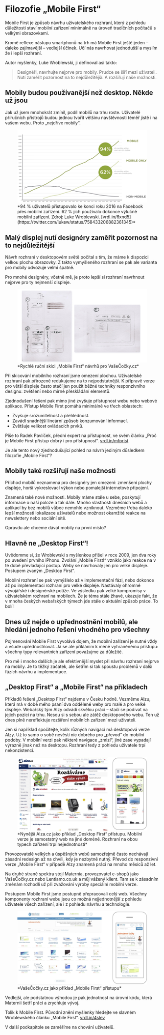 # Filozofie „Mobile First“

Mobile First je způsob návrhu uživatelského rozhraní, který z pohledu důležitosti staví mobilní zařízení minimálně na úroveň tradičních počítačů s velkými obrazovkami. 

Kromě reflexe nástupu smartphonů na trh má Mobile First ještě jeden – daleko zajímavější – vedlejší účinek. Učí nás navrhovat jednodušší a myslím že i lepší rozhraní.

Autor myšlenky, Luke Wroblewski, ji definoval asi takto:

> Designéři, navrhujte nejprve pro mobily. Prudce se šíří mezi uživateli. Nutí zaměřit pozornost na to nejdůležitější. A rozšiřují naše možnosti.

## Mobily budou používanější než desktop. Někde už jsou

Jak už jsem mnohokrát zmínil, podíl mobilů na trhu roste. Uživatelé příručních přístrojů budou jednou tvořit většinu návštěvnosti téměř jistě i na vašem webu. Proto „nejdříve mobily“.

<figure>
<img src="../dist/images/original/mobile-facebook-graph.jpg" alt="VašeČočky.cz - dvě skici">
<figcaption markdown="1">
*94 % uživatelů přistupovalo ke konci roku 2016 na Facebook přes mobilní zařízení. 62 % jich používalo dokonce výlučně mobilní zařízení. Zdroj: Luke Wroblewski. [vrdl.in/6xnd5](https://twitter.com/lukew/status/758433206882361345)*
</figcaption>
</figure>



## Malý displej nutí designéry zaměřit pozornost na to nejdůležitější

Návrh rozhraní v desktopovém světě počítal s tím, že máme k dispozici velkou plochu obrazovky. Z takto vymyšleného rozhraní se pak ale varianta pro mobily odvozuje velmi špatně.

Pro mnohé designéry, včetně mě, je proto lepší si rozhraní navrhnout nejprve pro ty nejmenší displeje. 

<figure>
<img src="../dist/images/original/vdwd/vase-cocky-dve-skici.jpg" alt="">
<figcaption markdown="1">    
*Rychlé ruční skici „Mobile First“ návrhů pro VašeČočky.cz*
</figcaption> 
</figure>

Při skicování mobilního rozhraní jsme omezení plochou. Uživatelské rozhraní pak přirozeně redukujeme na to nejpodstatnější. K přípravě verze pro větší displeje často stačí jen použít běžné techniky responzivního designu: zvětšení nebo mírné přeskládání elementů.

Zjednodušení řešení pak mimo jiné zvyšuje přístupnost webu nebo webové aplikace. Přístup Mobile First pomáhá minimálně ve třech oblastech:

- Zvyšuje srozumitelnost a přehlednost.
- Zavádí snadnější lineární způsob konzumování informací.
- Zvětšuje velikost ovládacích prvků.

Píše to Radek Pavlíček, přední expert na přístupnost, ve svém článku „Proč je Mobile First přístup dobrý i pro přístupnost“. [vrdl.in/mfprist](http://poslepu.cz/proc-je-mobile-first-pristup-dobry-i-pro-pristupnost/)

Je ale tento nový zjednodušující pohled na návrh jediným důsledkem filozofie „Mobile First“?


## Mobily také rozšiřují naše možnosti

Příchod mobilů neznamená pro designéry jen omezení: zmenšení plochy displeje, horší vykreslovací výkon nebo pomalejší internetové připojení. 

Znamená také nové možnosti. Mobily máme stále u sebe, poskytují informace o naší poloze a tak dále. Mnoho vlastností dnešních webů a aplikací by bez mobilů vůbec nemohlo vzniknout. Vezměme třeba daleko lepší možnosti lokalizace uživatelů nebo možnost okamžité reakce na newslettery nebo sociální sítě.

Opravdu ale chceme dávat mobily na první místo?


## Hlavně ne „Desktop First“!

Uvědomme si, že Wroblewski s myšlenkou přišel v roce 2009, jen dva roky po uvedení prvního iPhonu. Zvolání „Mobile First!“ vzniklo jako reakce na v té době převládající postup. Weby se navrhovaly jen pro velké displeje. Postupem zvaným „Desktop First“.

Mobilní rozhraní se pak vymýšlelo až v implementační fázi, nebo dokonce až po implementaci rozhraní pro velké displeje. Nastávaly ohromné vývojářské i designérské potíže. Ve výsledku pak velké kompromisy v uživatelském rozhraní na mobilech. Že je téma stále žhavé, ukazuje fakt, že v mnoha českých webařských týmech jde stále o aktuální způsob práce. To bolí!

## Dnes už nejde o upřednostnění mobilů, ale hledání jednoho řešení vhodného pro všechny

Pojmenování Mobile First vyvolává dojem, že mobilní zařízení je nutné vždy a všude upřednostňovat. Já se ale přikláním k méně vyhraněnému přístupu: všechny typy relevantních zařízení považujme za důležité. 

Pro mě i mnoho dalších je ale efektivnější myslet při návrhu rozhraní nejprve na mobily. Je to těžký začátek, ale šetřím si tak spoustu problémů v další fázích návrhu a implementace.

## „Desktop First“ a „Mobile First“ na příkladech

Příkladů řešení „Desktop First“ najdeme v Česku hodně. Vezměme Alzu, která má v době mého psaní dva oddělené weby pro malé a pro velké displeje. Webařský tým Alzy odvádí skvělou práci – stačí se podívat na jejich pozici na trhu. Nesou si s sebou ale zátěž desktopového webu. Ten už dnes plně nereflektuje rozšíření mobilních zařízení mezi uživateli.

Jen si například spočítejte, kolik různých navigací má desktopová verze Alzy. Už to samo o sobě nevěstí nic dobrého pro „převod“ do mobilní podoby. V mobilní verzi pak některé navigace „zmizí“, jiné zase vypadají výrazně jinak než na desktopu. Rozhraní tedy z pohledu uživatele trpí nekonzistencí. 

<figure>
<img src="../dist/images/original/vdwd/alza-cz.jpg" alt="">
<figcaption markdown="1">    
*Nynější Alza.cz jako příklad „Desktop First“ přístupu. Mobilní verze je  samostatný web na jiné doméně. Rozhraní na obou typech zařízení trpí nejednotností*
</figcaption> 
</figure>

Provozovatelé velkých a úspěšných webů samozřejmě často nechávají zásadní redesign až na chvíli, kdy je nezbytně nutný. Převod do responzivní verze „Mobile First“ v případě Alzy znamená práci na mnoho měsíců až let.

Na druhé straně spektra stojí Maternia, provozovatel e-shopů jako VašeČočky.cz nebo Lentiamo.co.uk a můj vážený klient. Tam se k zásadním změnám rozhodli už při zvažování výroby speciální mobilní verze.

Postupem Mobile First jsme postupně přepracovali celý web. Všechny komponenty rozhraní webu jsou co možná nejjednotnější z pohledu uživatele všech zařízení, ale i z pohledu návrhu a technologie.

<figure>
<img src="../dist/images/original/vdwd/vasecocky-mobil-desktop.jpg" alt="">
<figcaption markdown="1">    
*VašeČočky.cz jako příklad „Mobile First“ přístupu*
</figcaption> 
</figure>

Vedlejší, ale podstatnou výhodou je pak jednotnost na úrovni kódu, která Maternii šetří práci a zrychluje vývoj.

Tolik k Mobile First. Původní znění myšlenky hledejte ve slavném Wroblewského článku „Mobile First“. [vrdl.in/4slev](http://www.lukew.com/ff/entry.asp?933)

<div class="ebook-only" markdown="1">
V další podkapitole se zaměříme na chování uživatelů.
</div>
